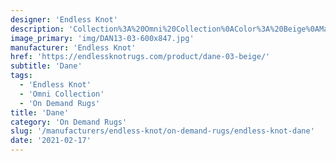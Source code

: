 ```yaml
---
designer: 'Endless Knot'
description: 'Collection%3A%20Omni%20Collection%0AColor%3A%20Beige%0AMaterial%3A%20100%25%20WoolPile%3A%201/4%22Width%3A%2013%272%22'
image_primary: 'img/DAN13-03-600x847.jpg'
manufacturer: 'Endless Knot'
href: 'https://endlessknotrugs.com/product/dane-03-beige/'
subtitle: 'Dane'
tags:
  - 'Endless Knot'
  - 'Omni Collection'
  - 'On Demand Rugs'
title: 'Dane'
category: 'On Demand Rugs'
slug: '/manufacturers/endless-knot/on-demand-rugs/endless-knot-dane'
date: '2021-02-17'
---
```

